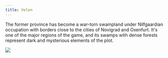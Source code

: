 ```yaml
---
title: Velen
---
```


The former province has become a war-torn swampland under Nilfgaardian occupation with borders close to the cities of Novigrad and Oxenfurt. It's one of the major regions of the game, and its swamps with dense forests represent dark and mysterious elements of the plot.

<img src="https://i.redd.it/2fq79m8ugkf21.png">
